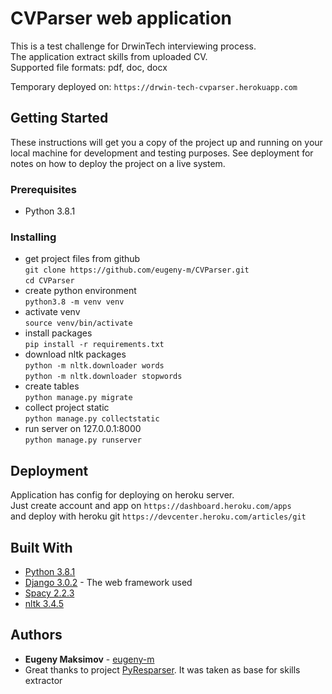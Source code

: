 # CVParser web application

This is a test challenge for DrwinTech interviewing process.  
The application extract skills from uploaded CV.  
Supported file formats: pdf, doc, docx  

Temporary deployed on: `https://drwin-tech-cvparser.herokuapp.com`

## Getting Started

These instructions will get you a copy of the project up and running on your local machine for development and testing purposes. See deployment for notes on how to deploy the project on a live system.

### Prerequisites

* Python 3.8.1

### Installing

* get project files from github  
`git clone https://github.com/eugeny-m/CVParser.git`  
`cd CVParser`
* create python environment  
`python3.8 -m venv venv`
* activate venv  
`source venv/bin/activate`
* install packages  
`pip install -r requirements.txt`
* download nltk packages  
`python -m nltk.downloader words`  
`python -m nltk.downloader stopwords`
* create tables  
`python manage.py migrate`
* collect project static  
`python manage.py collectstatic`
* run server on 127.0.0.1:8000  
`python manage.py runserver`

## Deployment

Application has config for deploying on heroku server.  
Just create account and app on `https://dashboard.heroku.com/apps`  
and deploy with heroku git `https://devcenter.heroku.com/articles/git`

## Built With

* [Python 3.8.1](https://www.python.org)
* [Django 3.0.2](https://www.djangoproject.com) - The web framework used
* [Spacy 2.2.3](https://spacy.io)
* [nltk 3.4.5](https://www.nltk.org)

## Authors

* **Eugeny Maksimov** -  [eugeny-m](https://github.com/eugeny-m)  
* Great thanks to project [PyResparser](https://github.com/OmkarPathak/pyresparser).
It was taken as base for skills extractor
